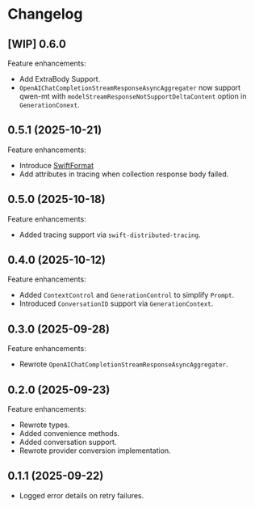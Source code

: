 # Changelog

## [WIP] 0.6.0

Feature enhancements:

- Add ExtraBody Support.
- `OpenAIChatCompletionStreamResponseAsyncAggregater` now support qwen-mt with `modelStreamResponseNotSupportDeltaContent` option in `GenerationConext`.


## 0.5.1 (2025-10-21)

Feature enhancements:

- Introduce [SwiftFormat](https://github.com/nicklockwood/SwiftFormat)
- Add attributes in tracing when collection response body failed.

## 0.5.0 (2025-10-18)

Feature enhancements:

- Added tracing support via `swift-distributed-tracing`.

## 0.4.0 (2025-10-12)

Feature enhancements:

- Added `ContextControl` and `GenerationControl` to simplify `Prompt`.
- Introduced `ConversationID` support via `GenerationContext`.

## 0.3.0 (2025-09-28)

Feature enhancements:

- Rewrote `OpenAIChatCompletionStreamResponseAsyncAggregater`.

## 0.2.0 (2025-09-23)

Feature enhancements:

- Rewrote types.
- Added convenience methods.
- Added conversation support.
- Rewrote provider conversion implementation.

## 0.1.1 (2025-09-22)

- Logged error details on retry failures.
